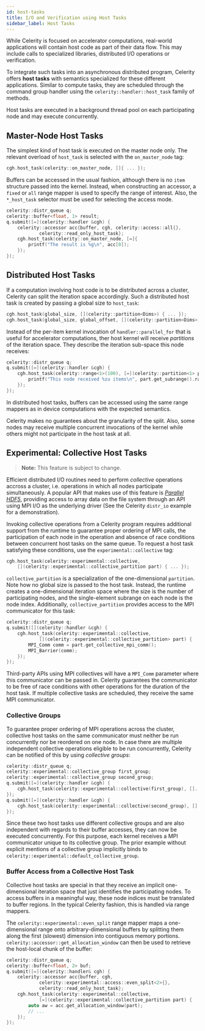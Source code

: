 ```yaml
---
id: host-tasks
title: I/O and Verification using Host Tasks
sidebar_label: Host Tasks
---
```


While Celerity is focused on accelerator computations, real-world applications will contain host code as part of their
data flow. This may include calls to specialized libraries, distributed I/O operations or verification.

To integrate such tasks into an asynchronous distributed program, Celerity offers **host tasks** with semantics
specialized for these different applications. Similar to compute tasks, they are scheduled through the command group
handler using the `celerity::handler::host_task` family of methods.

Host tasks are executed in a background thread pool on each participating node and may execute concurrently.

## Master-Node Host Tasks

The simplest kind of host task is executed on the master node only. The relevant overload of `host_task` is selected
with the `on_master_node` tag:

```cpp
cgh.host_task(celerity::on_master_node, []{ ... });
```

Buffers can be accessed in the usual fashion, although there is no `item` structure passed into the kernel. Instead,
when constructing an accessor, a `fixed` or `all` range mapper is used to specify the range of interest. Also,
the `*_host_task` selector must be used for selecting the access mode.

```cpp
celerity::distr_queue q;
celerity::buffer<float, 1> result;
q.submit([=](celerity::handler &cgh) {
	celerity::accessor acc{buffer, cgh, celerity::access::all{},
			celerity::read_only_host_task};
    cgh.host_task(celerity::on_master_node, [=]{
        printf("The result is %g\n", acc[0]);
    });
});
```

## Distributed Host Tasks

If a computation involving host code is to be distributed across a cluster, Celerity can split the iteration space
accordingly. Such a distributed host task is created by passing a global size to `host_task`:

```cpp
cgh.host_task(global_size, [](celerity::partition<Dims>) { ... });
cgh.host_task(global_size, global_offset, [](celerity::partition<Dims>) { ... });
```

Instead of the per-item kernel invocation of `handler::parallel_for` that is useful for accelerator
computations, ther host kernel will receive _partitions_ of the iteration space. They describe the iteration sub-space
this node receives:

```cpp
celerity::distr_queue q;
q.submit([=](celerity::handler &cgh) {
    cgh.host_task(celerity::range<1>(100), [=](celerity::partition<1> part) {
        printf("This node received %zu items\n", part.get_subrange().range[0]);
    });
});
```

In distributed host tasks, buffers can be accessed using the same range mappers as in device computations with the
expected semantics.

Celerity makes no guarantees about the granularity of the split. Also, some nodes may receive multiple concurrent
invocations of the kernel while others might not participate in the host task at all.

## Experimental: Collective Host Tasks

> **Note:** This feature is subject to change.

Efficient distributed I/O routines need to perform _collective_ operations accross a cluster, i.e. operations
in which all nodes participate simultaneously. A popular API that makes use of this feature is
[_Parallel HDF5_](https://support.hdfgroup.org/HDF5/PHDF5/), providing access to array data on the file system
through an API using MPI I/O as the underlying driver (See the Celerity `distr_io` example for a demonstration).

Invoking collective operations from a Celerity program requires additional support from the runtime to guarantee
proper ordering of MPI calls, the participation of each node in the operation and absence of race conditions between
concurrent host tasks on the same queue. To request a host task satisfying these conditions, use the
`experimental::collective` tag:

```cpp
cgh.host_task(celerity::experimental::collective,
    [](celerity::experimental::collective_partition part) { ... });
```

`collective_partition` is a specialization of the one-dimensional `partition`. Note how no global size is passed
to the host task. Instead, the runtime creates a one-dimensional iteration space where the size is the number of
participating nodes, and the single-element subrange on each node is the node index. Additionally,
`collective_partition` provides access to the MPI communicator for this task:

```cpp
celerity::distr_queue q;
q.submit([](celerity::handler &cgh) {
    cgh.host_task(celerity::experimental::collective,
            [](celerity::experimental::collective_partition> part) {
        MPI_Comm comm = part.get_collective_mpi_comm();
        MPI_Barrier(comm);
    });
});
```

Third-party APIs using MPI collectives will have a `MPI_Comm` parameter where this communicator can be passed in.
Celerity guarantees the communicator to be free of race conditions with other operations for the duration of the
host task. If multiple collective tasks are scheduled, they receive the same MPI communicator.

### Collective Groups

To guarantee proper ordering of MPI operations across the cluster, collective host tasks on the same communicator
must neither be run concurrently nor be reordered on one node. In case there are multiple independent collective
operations eligible to be run concurrently, Celerity can be notified of this by using _collective groups_:

```cpp
celerity::distr_queue q;
celerity::experimental::collective_group first_group;
celerity::experimental::collective_group second_group;
q.submit([=](celerity::handler &cgh) {
    cgh.host_task(celerity::experimental::collective(first_group), []...);
});
q.submit([=](celerity::handler &cgh) {
    cgh.host_task(celerity::experimental::collective(second_group), []...);
});
```

Since these two host tasks use different collective groups and are also independent with regards to their buffer
accesses, they can now be executed concurrently. For this purpose, each kernel receives a MPI communicator unique to its
collective group. The prior example without explicit mentions of a collective group implicitly binds to
`celerity::experimental::default_collective_group`.

### Buffer Access from a Collective Host Task

Collective host tasks are special in that they receive an implicit one-dimensional iteration space that just identifies
the participating nodes. To access buffers in a meaningful way, these node indices must be translated to buffer regions.
In the typical Celerity fashion, this is handled via range mappers.

The `celerity::experimental::even_split` range mapper maps a one-dimensional range onto arbitrary-dimensional buffers by
splitting them along the first (slowest) dimension into contiguous memory portions.
`celerity::accessor::get_allocation_window` can then be used to retrieve the host-local chunk of the buffer:

```cpp
celerity::distr_queue q;
celerity::buffer<float, 2> buf;
q.submit([=](celerity::handler& cgh) {
	celerity::accessor acc{buffer, cgh,
			celerity::experimental::access::even_split<2>{},
			celerity::read_only_host_task};
    cgh.host_task(celerity::experimental::collective,
            [=](celerity::experimental::collective_partition part) {
        auto aw = acc.get_allocation_window(part);
        // ...
    });
});
```
